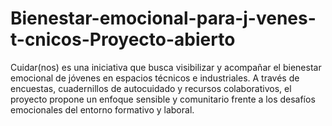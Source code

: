 # Bienestar-emocional-para-j-venes-t-cnicos-Proyecto-abierto
Cuidar(nos) es una iniciativa que busca visibilizar y acompañar el bienestar emocional de jóvenes en espacios técnicos e industriales. A través de encuestas, cuadernillos de autocuidado y recursos colaborativos, el proyecto propone un enfoque sensible y comunitario frente a los desafíos emocionales del entorno formativo y laboral.
